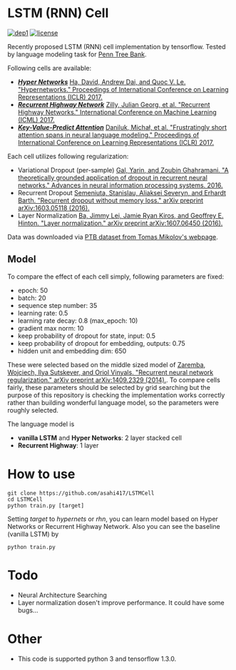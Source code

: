 # LSTM (RNN) Cell 
[![dep1](https://img.shields.io/badge/Tensorflow-1.3+-blue.svg)](https://www.tensorflow.org/)
[![license](https://img.shields.io/badge/License-MIT-brightgreen.svg)](https://github.com/asahi417/SequenceModeling/blob/master/LICENSE)

Recently proposed LSTM (RNN) cell implementation by tensorflow.
Tested by language modeling task for 
[Penn Tree Bank](https://catalog.ldc.upenn.edu/ldc99t42).

Following cells are available:

- [***Hyper Networks***](cells/hypernets_cell.py)
[Ha, David, Andrew Dai, and Quoc V. Le. "Hypernetworks." Proceedings of International Conference on Learning Representations (ICLR) 2017.](https://arxiv.org/abs/1609.09106)
- [***Recurrent Highway Network***](cells/basic_rnn_cell.py)
[Zilly, Julian Georg, et al. "Recurrent Highway Networks." International Conference on Machine Learning (ICML) 2017.](https://arxiv.org/abs/1607.03474)
- [***Key-Value-Predict Attention***](cells/kvp_attention_cell.py)
[Daniluk, Michał, et al. "Frustratingly short attention spans in neural language modeling." Proceedings of International Conference on Learning Representations (ICLR) 2017.](https://arxiv.org/abs/1702.04521)

Each cell utilizes following regularization:

- Variational Dropout (per-sample)
[Gal, Yarin, and Zoubin Ghahramani. "A theoretically grounded application of dropout in recurrent neural networks." Advances in neural information processing systems. 2016.](http://papers.nips.cc/paper/6241-a-theoretically-grounded-application-of-dropout-in-recurrent-neural-networks)
- Recurrent Dropout
[Semeniuta, Stanislau, Aliaksei Severyn, and Erhardt Barth. "Recurrent dropout without memory loss." arXiv preprint arXiv:1603.05118 (2016).](https://arxiv.org/abs/1603.05118)
- Layer Normalization
[Ba, Jimmy Lei, Jamie Ryan Kiros, and Geoffrey E. Hinton. "Layer normalization." arXiv preprint arXiv:1607.06450 (2016).](https://arxiv.org/abs/1607.06450)


Data was downloaded via [PTB dataset from Tomas Mikolov's webpage](http://www.fit.vutbr.cz/~imikolov/rnnlm/simple-examples.tgz).  

## Model
To compare the effect of each cell simply, following parameters are fixed:

- epoch: 50
- batch: 20
- sequence step number: 35
- learning rate: 0.5
- learning rate decay: 0.8 (max_epoch: 10)
- gradient max norm: 10 
- keep probability of dropout for state, input: 0.5
- keep probability of dropout for embedding, outputs: 0.75
- hidden unit and embedding dim: 650

These were selected based on the middle sized model of [Zaremba, Wojciech, Ilya Sutskever, and Oriol Vinyals. "Recurrent neural network regularization." arXiv preprint arXiv:1409.2329 (2014).](https://arxiv.org/abs/1409.2329).
To compare cells fairly, these parameters should be selected by grid searching but
the purpose of this repository is checking the implementation works correctly rather than building wonderful language model,
so the parameters were roughly selected.

The language model is
- **vanilla LSTM** and **Hyper Networks**: 2 layer stacked cell
- **Recurrent Highway**: 1 layer 

# How to use

```
git clone https://github.com/asahi417/LSTMCell
cd LSTMCell
python train.py [target]
```
Setting *target* to *hypernets* or *rhn*, you can learn model based on Hyper Networks or Recurrent Highway Network.
Also you can see the baseline (vanilla LSTM) by 
```
python train.py
```

# Todo
- Neural Architecture Searching
- Layer normalization dosen't improve performance. It could have some bugs...

# Other
- This code is supported python 3 and tensorflow 1.3.0.